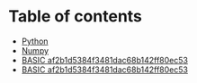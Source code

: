# Table of contents

* [Python](README.md)
* [Numpy](numpy.md)
* [BASIC af2b1d5384f3481dac68b142ff80ec53](basic-af2b1d5384f3481dac68b142ff80ec53.md)
* [BASIC af2b1d5384f3481dac68b142ff80ec53](basic-af2b1d5384f3481dac68b142ff80ec53-1.md)
